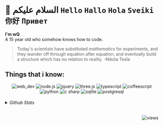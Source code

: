 # 👋 السلام علیکم **`Hello`** **`Hallo`** **`Hola`** **`Sveiki`** **`你好`** **`Привет`**
**I'm wQ**<br>A 15 year old who somehow knows how to code.

> Today's scientists have substituted *mathematics* for experiments, and they wander off through equation after equation, and eventually build a structure which has no relation to reality. -Nikola Tesla

## Things that i know:
<div align='center'>
<img src="https://img.shields.io/static/v1?label=&message=web+development&color=%2324292F&style=flat-square&logo=googlechrome&logoColor=white" alt="web_dev">
<img src="https://img.shields.io/static/v1?label=&message=node.js&color=%2324292F&style=flat-square&logo=node.js&logoColor=white" alt="node.js">
<img src="https://img.shields.io/static/v1?label=&message=jquery&color=%2324292F&style=flat-square&logo=jquery&logoColor=white" alt="jquery">
<img src="https://img.shields.io/static/v1?label=&message=three.js&color=%2324292F&style=flat-square&logo=three.js&logoColor=white" alt="three.js">
<img src="https://img.shields.io/static/v1?label=&message=typescript&color=%2324292F&style=flat-square&logo=typescript&logoColor=white" alt="typescript">
<img src="https://img.shields.io/static/v1?label=&message=coffeescript&color=%2324292F&style=flat-square&logo=coffeescript&logoColor=white" alt="coffeescript">
<img src="https://img.shields.io/static/v1?label=&message=python&color=%2324292F&style=flat-square&logo=python&logoColor=white" alt="python">
<img src="https://img.shields.io/static/v1?label=&message=c+sharp&color=%2324292F&style=flat-square&logo=csharp&logoColor=white" alt="c sharp">
<img src="https://img.shields.io/static/v1?label=&message=sqlite&color=%2324292F&style=flat-square&logo=sqlite&logoColor=white" alt="sqlite">
<img src="https://img.shields.io/static/v1?label=&message=postgresql&color=%2324292F&style=flat-square&logo=postgresql&logoColor=white" alt="postgresql">
</div>
<h6>
<details>
<summary>Github Stats</summary><br>
<p><b>Note: </b>These stats are only a metric of the languages my public code consists of and doesn't reflect experience or skill level.</p>
<div align='center'>
<a href="#" target="blank">
<img src="https://github-readme-stats-git-masterrstaa-rickstaa.vercel.app/api/top-langs/?username=iamstrawberry&theme=dark&hide_border=true&hide=html,css&langs_count=10&card_width=500&layout=compact&title_color=fff">
</a>
</div>
</details>
</h6>
<div align='right'>
  <img src="https://komarev.com/ghpvc/?username=iamstrawberry&label=views&color=24292F&style=flat-square" alt="views">
</div>
